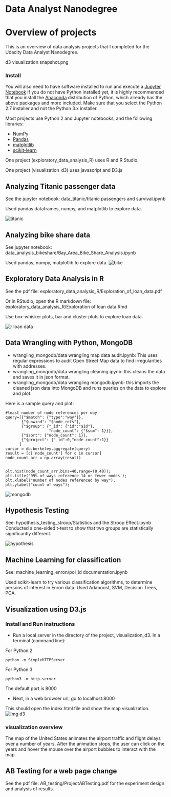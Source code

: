 # Data Analyst Nanodegree
# Overview of projects

This is an overview of data analysis projects that I completed for the Udacity Data Analyst Nanodegree.

[//]: # (Image References)

[img_titanic]: ./data_titanic/img_titanic.png "titanic"
[img_bike]: ./data_analysis_bikeshare/img_bike.png "bike"
[img_R]: ./exploratory_data_analysis_R/EDA_R_loan_data.png "R data"
[img_mongodb]: ./wrangling_mongodb/img_mongodb.png "mongodb"
[img_hypo]: ./hypothesis_testing_stroop/img_hypothesis.png "hypothesis"
[img_d3]: ./visualization_d3/img_d3.png "d3"

d3 visualization snapshot.png
### Install

You will also need to have software installed to run and execute a [Jupyter Notebook](http://ipython.org/notebook.html)
If you do not have Python installed yet, it is highly recommended that you install the [Anaconda](http://continuum.io/downloads) distribution of Python, which already has the above packages and more included. Make sure that you select the Python 2.7 installer and not the Python 3.x installer.

Most projects use Python 2 and Jupyter notebooks, and the following libraries:

- [NumPy](http://www.numpy.org/)
- [Pandas](http://pandas.pydata.org/)
- [matplotlib](http://matplotlib.org/)
- [scikit-learn](http://scikit-learn.org/stable/)


One project (exploratory_data_analysis_R) uses R and R Studio.

One project (visualization_d3) uses javascript and D3.js

## Analyzing Titanic passenger data
See the jupyter notebook:
data_titanic/titanic passengers and survival.ipynb

Used pandas dataframes, numpy, and matplotlib to explore data.

![titanic][img_titanic]

## Analyzing bike share data
See jupyter notebook:
data_analysis_bikeshare/Bay_Area_Bike_Share_Analysis.ipynb

Used pandas, numpy, matplotlib to explore data.
![bike][img_bike]

## Exploratory Data Analysis in R
See the pdf file:
exploratory_data_analysis_R/Exploration_of_loan_data.pdf

Or in RStudio, open the R markdown file:
exploratory_data_analysis_R/Exploration of loan data.Rmd

Use box-whisker plots, bar and cluster plots to explore loan data.

![r loan data][img_R]

## Data Wrangling with Python, MongoDB
- wrangling_mongodb/data wrangling map data audit.ipynb: This uses regular expressions to audit Open Street Map data to find irregularities with addresses.
- wrangling_mongodb/data wrangling cleaning.ipynb: this cleans the data and saves it in json format.
- wrangling_mongodb/data wrangling mongodb.ipynb: this imports the cleaned json data into MongoDB and runs queries on the data to explore and plot.

Here is a sample query and plot:
```
#least number of node references per way
query=[{"$match": {"type":"way"}},
       {"$unwind": "$node_refs"},
       {"$group": {"_id": {"id":"$id"},
                   "node_count": {"$sum": 1}}},
       {"$sort": {"node_count": 1}},
       {"$project": {"_id":0,"node_count":1}}
      ]
cursor = db.berkeley.aggregate(query)
result = [c['node_count'] for c in cursor]
node_count_arr = np.array(result)


plt.hist(node_count_arr,bins=40,range=(0,40));
plt.title('99% of ways reference 14 or fewer nodes');
plt.xlabel("number of nodes referenced by way");
plt.ylabel("count of ways");
```
![mongodb][img_mongodb]

## Hypothesis Testing
See:
hypothesis_testing_stroop/Statistics and the Stroop Effect.ipynb
Conducted a one-sided t-test to show that two groups are statistically significantly different.

![hypothesis][img_hypo]

## Machine Learning for classification
See: machine_learning_enron/poi_id documentation.ipynb

Used scikit-learn to try various classification algorithms, to determine persons of interest in Enron data.  Used Adaboost, SVM, Decision Trees, PCA.

## Visualization using D3.js
### Install and Run instructions
- Run a local server in the directory of the project, visualization_d3. In a terminal (command line):

For Python 2
```
python -m SimpleHTTPServer
```

For Python 3
```
python3 -m http.server
```
The default port is 8000
- Next, in a web browser url, go to localhost:8000

This should open the index.html file and show the map visualization.
![img d3][img_d3]

### visualization overview
The map of the United States animates the airport traffic and flight delays over a number of years.  After the animation stops, the user can click on the years and hover the mouse over the airport bubbles to interact with the map.


## AB Testing for a web page change
See the pdf file: AB_testing/ProjectABTesting.pdf for the experiment design and analysis of results.